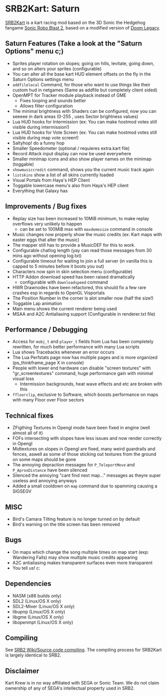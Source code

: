 # SRB2Kart: Saturn

[SRB2Kart](https://srb2.org/mods/) is a kart racing mod based on the 3D Sonic the Hedgehog fangame [Sonic Robo Blast 2](https://srb2.org/), based on a modified version of [Doom Legacy](http://doomlegacy.sourceforge.net/).

## Saturn Features (Take a look at the "Saturn Options" menu c;)

- Sprites player rotation on slopes; going on hills, levitate, going down, and so on alters your sprites (configurable)
- You can alter all the base kart HUD element offsets on the fly in the Saturn Options settings menu
- `addfilelocal` Command, for those who want to use things like their custom hud in netgames (Same as addfile but completely client sided)
- OpenMPT for Tracker module playback instead of GME
  - Fixes looping and sounds better
  - Allows filter configuration
- The minimal brightness with Shaders can be configured, now you can seeeee in dark areas (0-255 , uses Sector brightness values)
- Lua HUD hooks for Intermission (ex: You can make hostmod votes still visible during intermission!)
- Lua HUD hooks for Vote Screen (ex: You can make hostmod votes still visible during map vote screen!)
- Saltyhop! do a funny hop
- Smaller Speedometer (optional / requieres extra.kart file)
- Record Attack input display can now be used everywhere
- Smaller minimap icons and also show player names on the minimap (toggable)
- `showmusiccredit` command, shows you the current music track again
- `listskins` show a list of all skins currently loaded
- Visual Portals from Haya's HEP Client
- Toggable lowercase menu's also from Haya's HEP client
- Everything that Galaxy has

## Improvements / Bug fixes

- Replay size has been increased to 10MiB minimum, to make replay overflows very unlikely to happen
  - can be set to 100MiB max with `maxdemosize` command in console
- Music changes now properly show the music credits (ex: Kart maps with easter eggs that alter the music)
 - The mapper still has to provide a MusicDEF for this to work.
- Configurable chatlog length (yay can read those messages from 30 mins ago without opening log.txt)
- Configurable timeout for waiting to join a full server (in vanilla this is capped to 5 minutes before it boots you out)
- Characters now spin in skin selection menu (configurable)
- HTTP Addon download speed has been raised dramatically
  - configurable with `downloadspeed` command
- HWR Drawnodes have been refactored, this should fix a few rare crashes esp in regards to OpenGL Visportals
- The Position Number in the corner is alot smaller now (half the size!)
- Toggable Lap animation
- Main menu shows the current renderer being used
- MSAA and A2C Antialiasing support (Configurable in renderer.txt file)

## Performance / Debugging

- Access for `mobj_t` and `player_t` fields from Lua has been completely rewritten, for much better performance with many Lua scripts
- Lua shows Tracebacks whenever an error occurs
- The Lua Perfstats page now has multiple pages and is more organized (ps_thinkframe_page X in console)
- People with lower end hardware can disable "screen textures" with "gr_screentextures" command, huge performance gain with minimal visual loss
  - Intermission backgrounds, heat wave effects and etc are broken with this
- `ffloorclip`, exclusive to Software, which boosts performance on maps with many Floor over Floor sectors

## Technical fixes

- ZFigthing Textures in Opengl mode have been fixed in engine (well almost all of it)
- FOFs intersecting with slopes have less issues and now render correctly in Opengl
- Midtextures on slopes in Opengl are fixed, many weird guardrails and fences, aswell as some of those sticking out textures from the ground on some maps should be gone
- The annoying depraction messages for `P_TeleportMove` and `P_AproxDistance` have been silenced
- Silenced the annoying "cant find next map..." messages as theyre super useless and annoying anyways
- Added a small cooldown on `map` command due to spamming causing a SIGSEGV

## MISC
- Bird's Camara Tilting feature is no longer turned on by default
- Bird's warning on the title screen has been removed

## Bugs
- On maps which change the song multiple times on map start (exp: Wandering Falls) may show multiple music credits appearing
- A2C antialiasing makes transparent surfaces even more transparent
- You tell us! c:

## Dependencies
- NASM (x86 builds only)
- SDL2 (Linux/OS X only)
- SDL2-Mixer (Linux/OS X only)
- libupnp (Linux/OS X only)
- libgme (Linux/OS X only)
- libopenmpt (Linux/OS X only)

## Compiling

See [SRB2 Wiki/Source code compiling](http://wiki.srb2.org/wiki/Source_code_compiling). The compiling process for SRB2Kart is largely identical to SRB2.

## Disclaimer
Kart Krew is in no way affiliated with SEGA or Sonic Team. We do not claim ownership of any of SEGA's intellectual property used in SRB2.
